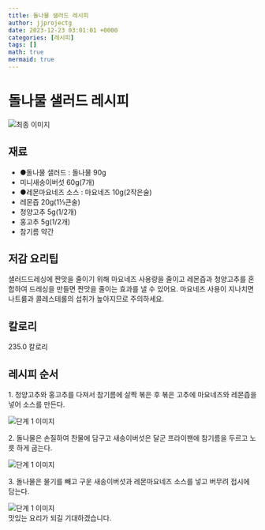 ```yaml
---
title: 돌나물 샐러드 레시피
author: jjprojectg
date: 2023-12-23 03:01:01 +0000
categories: [레시피]
tags: []
math: true
mermaid: true
---
```

<meta name="og:type" content="website"/>
<meta charset="UTF-8"/>
<div class="header">
  <h1>돌나물 샐러드 레시피</h1>
</div>

<div class="container my-4">
  <div class="row">
    <div class="col-12 col-md-6">
      <div class="recipe-image">
        <img src="http://www.foodsafetykorea.go.kr/uploadimg/cook/10_00074_2.png" class="step-image" alt="최종 이미지"/>
      </div>
    </div>
    <div class="col-12 col-md-6">
      <div class="ingredients">
        <h2>재료</h2>
        <ul class="card">
          <li> ●돌나물 샐러드 : 돌나물 90g </li>
          <li>  미니새송이버섯 60g(7개) </li>
          <li> ●레몬마요네즈 소스 : 마요네즈 10g(2작은술) </li>
          <li>  레몬즙 20g(1⅓큰술) </li>
          <li>  청양고추 5g(1/2개) </li>
          <li>  홍고추 5g(1/2개) </li>
          <li>  참기름 약간 </li>
</ul>
      </div>
    </div>
    <div class="col-12 col-md-6">
      <div class="ingredients">
        <h2>저감 요리팁</h2>
        <div class="card"> 
          <p>
            샐러드드레싱에 짠맛을 줄이기 위해 마요네즈 사용량을 줄이고 레몬즙과 청양고추를 혼합하여 드레싱을 만들면 짠맛을 줄이는 효과를 낼 수 있어요. 마요네즈 사용이 지나치면 나트륨과 콜레스테롤의 섭취가 높아지므로 주의하세요.
          </p>
        </div>
      </div>
      <div class="ingredients">
        <h2>칼로리</h2>
        <div class="card"> 
          <p>
            235.0 칼로리
          </p>
        </div>
      </div>
    </div>
  </div>

  <h2 class="my-4">레시피 순서</h2>
  <div class="card recipe-card">
    <div class="card-body recipe-step">
      <p class="card-text step-description">1. 청양고추와 홍고추를 다져서 참기름에 살짝 볶은 후 볶은 고추에 마요네즈와 레몬즙을 넣어 소스를 만든다.</p>
      <img src="http://www.foodsafetykorea.go.kr/uploadimg/cook/20_00074_1.png" alt="단계 1 이미지" class="step-image"/>
    </div>
  </div>
  <div class="card recipe-card">
    <div class="card-body recipe-step">
      <p class="card-text step-description">2. 돌나물은 손질하여 찬물에 담구고 새송이버섯은 달군 프라이팬에 참기름을 두르고 노릇
하게 굽는다.</p>
      <img src="http://www.foodsafetykorea.go.kr/uploadimg/cook/20_00074_4.png" alt="단계 1 이미지" class="step-image"/>
    </div>
  </div>
  <div class="card recipe-card">
    <div class="card-body recipe-step">
      <p class="card-text step-description">3. 돌나물은 물기를 빼고 구운 새송이버섯과 레몬마요네즈 소스를 넣고
버무려 접시에 담는다.</p>
      <img src="http://www.foodsafetykorea.go.kr/uploadimg/cook/20_00074_5.png" alt="단계 1 이미지" class="step-image"/>
    </div>
  </div>

</div>
맛있는 요리가 되길 기대하겠습니다.
